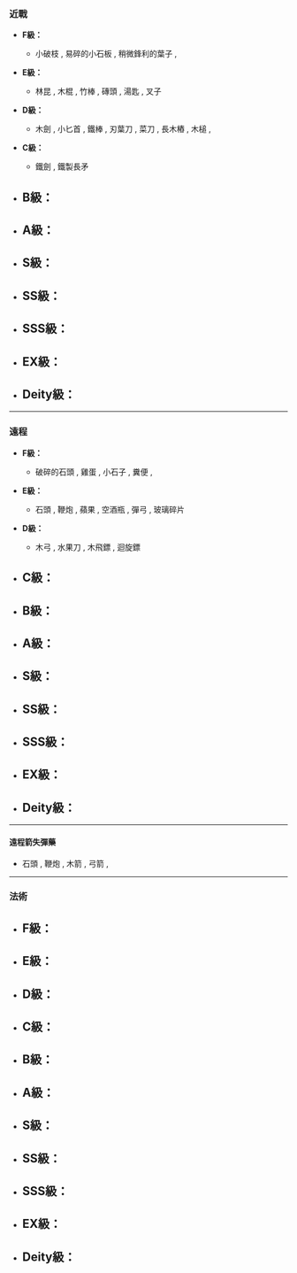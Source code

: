 ### 近戰
- **F級：**
  - 小破枝 , 易碎的小石板 , 稍微鋒利的葉子 , 

- **E級：**
  - 林昆 , 木棍 , 竹棒 , 磚頭 , 湯匙 , 叉子

- **D級：**
  - 木劍 , 小匕首 , 鐵棒 , 刃葉刀 , 菜刀 , 長木樁 , 木槌 , 

- **C級：**
  - 鐵劍 , 鐵製長矛

- **B級：**
  - 

- **A級：**
  - 

- **S級：**
  - 

- **SS級：**
  - 

- **SSS級：**
  - 

- **EX級：**
  - 

- **Deity級：**
  - 

---

### 遠程
- **F級：**
  - 破碎的石頭 , 雞蛋 , 小石子 , 糞便 , 

- **E級：**
  - 石頭 , 鞭炮 , 蘋果 , 空酒瓶 , 彈弓 , 玻璃碎片

- **D級：**
  - 木弓 , 水果刀 , 木飛鏢 , 迴旋鏢

- **C級：**
  - 

- **B級：**
  - 

- **A級：**
  - 

- **S級：**
  - 

- **SS級：**
  - 

- **SSS級：**
  - 

- **EX級：**
  - 

- **Deity級：**
  - 

---

#### 遠程箭失彈藥
  - 石頭 , 鞭炮 , 木箭 , 弓箭 , 

---

### 法術
- **F級：**
  - 

- **E級：**
  - 

- **D級：**
  - 

- **C級：**
  - 

- **B級：**
  - 

- **A級：**
  - 

- **S級：**
  - 

- **SS級：**
  - 

- **SSS級：**
  - 

- **EX級：**
  - 

- **Deity級：**
  - 
